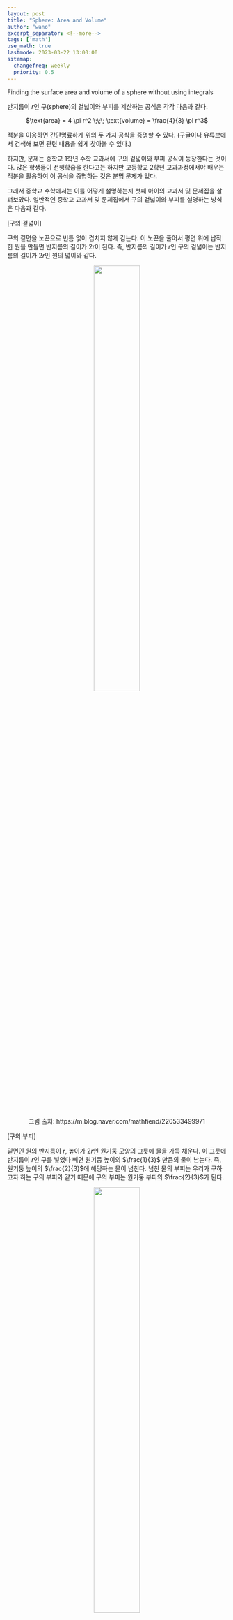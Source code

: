 ```yaml
---
layout: post
title: "Sphere: Area and Volume"
author: "wano"
excerpt_separator: <!--more-->
tags: ['math']
use_math: true
lastmode: 2023-03-22 13:00:00
sitemap:
  changefreq: weekly
  priority: 0.5
---
```


Finding the surface area and volume of a sphere without using integrals<!--more-->


반지름이 $r$인 구(sphere)의 겉넓이와 부피를 계산하는 공식은 각각 다음과 같다.

<p style="text-align: center;">$\text{area} = 4 \pi r^2 \;\;\; \text{volume} = \frac{4}{3} \pi r^3$</p>


적분을 이용하면 간단명료하게 위의 두 가지 공식을 증명할 수 있다. (구글이나 유튜브에서 검색해 보면 관련 내용을 쉽게 찾아볼 수 있다.)

하지만, 문제는 중학교 1학년 수학 교과서에 구의 겉넓이와 부피 공식이 등장한다는 것이다. 많은 학생들이 선행학습을 한다고는 하지만 고등학교 2학년 교과과정에서야 배우는 적분을 활용하여 이 공식을 증명하는 것은 분명 문제가 있다.

그래서 중학교 수학에서는 이를 어떻게 설명하는지 첫째 아이의 교과서 및 문제집을 살펴보았다. 일반적인 중학교 교과서 및 문제집에서 구의 겉넓이와 부피를 설명하는 방식은 다음과 같다.


[구의 겉넓이]

구의 겉면을 노끈으로 빈틈 없이 겹치지 않게 감는다. 이 노끈을 풀어서 평면 위에 납작한 원을 만들면 반지름의 길이가 $2r$이 된다. 즉, 반지름의 길이가 $r$인 구의 겉넓이는 반지름의 길이가 $2r$인 원의 넓이와 같다.

<center><figure><img src="https://cgvfxmath.github.io/assets/img/sphere_area_01.png" width="50%"><figcaption>그림 출처: https://m.blog.naver.com/mathfiend/220533499971</figcaption></figure></center>


[구의 부피]

밑면인 원의 반지름이 $r$, 높이가 $2r$인 원기둥 모양의 그릇에 물을 가득 채운다. 이 그릇에 반지름이 $r$인 구를 넣었다 빼면 원기둥 높이의 $\frac{1}{3}$ 만큼의 물이 남는다. 즉, 원기둥 높이의 $\frac{2}{3}$에 해당하는 물이 넘친다. 넘친 물의 부피는 우리가 구하고자 하는 구의 부피와 같기 때문에 구의 부피는 원기둥 부피의 $\frac{2}{3}$가 된다.

<center><figure><img src="https://cgvfxmath.github.io/assets/img/sphere_area_02.png" width="50%"><figcaption>그림 출처: https://mathbitsnotebook.com/Geometry/3DShapes/3DSpheres.html</figcaption></figure></center>

나름 중학교 1학년 수준에 맞는 정도에서 최대한 직관적으로 구의 겉넓이와 부피 공식의 의미를 설명하려고 하는 것 같다. (사실 직관적이라는 부분도 동의하기 어렵다.) 하지만 위의 내용들은 수학적으로 엄밀한 증명이라고 보기는 어렵다. 공식이 어떻게 만들어 졌는지에 대한 이유라기 보다는 오히려 결과에 가깝기 때문이다.

“일단 중요하니 대략의 의미를 이해하고 결과를 외워라! 엄밀한 증명은 몇 년 뒤에 적분을 배우면 알려주겠다.” 정도의 전략으로 보인다.

<p style="text-align: center;">“구의 겉넓이: 4 파이 알 제곱”</p>
<p style="text-align: center;">“구의 부피: 3분의 4 파이 알 세제곱”</p>

이 공식들은 매우 중요하기 때문에 반드시 암기를 해야 한다. 하지만 공식의 암기로 그치기에는 무언가 석연치 않고 찜찜함을 느끼는 사람들이 있을 수 있다. 이 공식이 어떻게 만들어졌는지에 대한 지적 호기심을 가지고 있거나, 또는 진짜 맞는 식인지에 대한 의심이 드는 사람들은 수학적인 증명의 필요성을 느낄 것이다. 그리고, 단순히 저 공식들을 외워서 문제를 기계적으로 푸는 것 보다는 공식이 생겨난 과정을 이해하는 것이 훨씬 더 좋은 접근법인 것임은 분명하다.

그렇다면 적분을 사용하지 않고서도 구의 겉넓이와 부피 공식을 유도할 수 있을까? 평상시에 생각해보지 못한 문제였다. 결론은 “할 수 있다!”이다. 구글과 유튜브를 통해 관련 자료들을 찾아보았고 그 결과를 최대한 간단하게 정리해보았다. (즉, 이제부터가 본론이다.)

구의 겉넓이 공식을 유도해보자.

그 전에 먼저 알아야할 내용이 있다.

<center><figure><img src="https://cgvfxmath.github.io/assets/img/Archimedes_HatBox_Theorem_01.png" width="50%"><figcaption>그림 출처: https://mathworld.wolfram.com/ArchimedesHat-BoxTheorem.html</figcaption></figure></center>

위의 그림에서 $S_1$과 $S_2$의 넓이가 같다는 사실을 [아르키메데스의 모자상자 정리(Archimedes’ HatBox Theorem)](https://cgvfxmath.github.io/2023-03-22/archimedes-hatbox)라고 한다.

이 정리에 의하여 $h = 2r$이 되면 다음의 등식이 성립한다.

<p style="text-align: center;">구의 겉넓이 = 원기둥의 옆면의 넓이</p>

원기둥의 옆면을 잘라서 펼치면 다음과 같은 직사각형이 된다. 이 직사각형의 밑변의 길이는 반지름이 $r$인 원의 둘레의 길이이고, 높이는 반지름의 두 배인 $2r$이다.


<center><figure><img src="https://cgvfxmath.github.io/assets/img/sphere_area_03.png" width="50%"></figure></center>

“구의 겉넓이: 4 파이 알 제곱”임이 증명되었다! Q.E.D.

참고로 “구의 겉넓이 = 원기둥의 옆면의 넓이”가 되는 것을 진짜 털실을 가지고 확인해본 유튜버가 있다. 관심 있는 분들은 아래의 링크에서 내용을 확인해 보시라. [링크](https://www.youtube.com/watch?v=Fyvq-jIQKr8)

여기서 잠깐. 한 가지 특이한 사실을 확인하고 다음으로 넘어가자. 구의 겉넓이는 구의 중심을 지나는 평면으로 구를 잘랐을 때 만들어지는 원의 넓이의 4배이다.

<center><figure><img src="https://cgvfxmath.github.io/assets/img/sphere_area_04.png" width="50%"></figure></center>

<center><figure><img src="https://cgvfxmath.github.io/assets/img/sphere_area_05.png" width="50%"><figcaption>그림 출처: https://www.youtube.com/watch?v=GNcFjFmqEc8</figcaption></figure></center>

이제 구의 부피를 구해보자. 구의 부피는 구의 겉넓이를 이용하여 계산한다.

다음 그림과 같이 구를 $n$개의 각뿔들의 합으로 생각할 수 있다. (삼각뿔이어도 상관 없고 사각뿔, 오각뿔이어도 상관없다. 심지어 여러 모양의 각뿔들이 섞여 있어도 된다.)

<center><figure><img src="https://cgvfxmath.github.io/assets/img/sphere_area_06.png" width="50%"><figcaption>그림 출처: https://www.shmoop.com/surface-area-volume/volume-spheres-help.html</figcaption></figure></center>

각 각뿔들의 밑면의 모양과 넓이는 다를 수 있지만 높이는 모두 구의 반지름인 r로 동일하다. 각 각뿔들의 밑면의 넓이를 각각 $B_1$, $B_2$, $\cdots$, $B_n$이라고 하자. (여기서 $n$은 매우 큰 수이다. $n$이 크면 클수록 구의 부피에 수렴한다.) 이 때, 모든 각뿔들의 부피를 더하면 구의 부피가 되므로 다음과 같은 식이 성립한다. (이 글을 읽는 사람들은 각뿔의 부피는 각기둥의 부피의 $\frac{1}{3}$이라는 사실을 알고 있다고 가정한다. 이에 대한 수학적 증명은 [초등수학을 결정하는 개념 총정리](https://m.search.naver.com/search.naver?query=%EC%B4%88%EB%93%B1%EC%88%98%ED%95%99%EC%9D%84+%EA%B2%B0%EC%A0%95%ED%95%98%EB%8A%94+%EA%B0%9C%EB%85%90+%EC%B4%9D%EC%A0%95%EB%A6%AC&where=m&sm=mob_hty.idx&qdt=1#api=%3F_lp_type%3Dcm%26col_prs%3Dcsa%26format%3Dtext%26nqx_theme%3D%257B%2B%2522theme%2522%253A%257B%2522main%2522%253A%257B%2522name%2522%253A%2522book_info%2522%252C%2522os%2522%253A16269186%252C%2522pkid%2522%253A20000%257D%257D%2B%257D%26query%3D%2525EC%2525B4%252588%2525EB%252593%2525B1%2525EC%252588%252598%2525ED%252595%252599%2525EC%25259D%252584%252B%2525EA%2525B2%2525B0%2525EC%2525A0%252595%2525ED%252595%252598%2525EB%25258A%252594%252B%2525EA%2525B0%25259C%2525EB%252585%252590%252B%2525EC%2525B4%25259D%2525EC%2525A0%252595%2525EB%2525A6%2525AC%26sm%3Digr_brg%26tab%3Dinfo%26tab_prs%3Dcsa%26where%3Dbridge&_lp_type=cm)라는 책에 정리되어 있다.)

따라서 구의 부피는 다음과 같다.

<center><figure><img src="https://cgvfxmath.github.io/assets/img/sphere_area_07.png" width="50%"></figure></center>

보다 자세한 설명은 다음 [링크](https://www.youtube.com/watch?v=xuPl_8o_j7k)에서 확인할 수 있다.

마지막으로 한 가지 중요한 사실을 확인해보자. 다음 그림과 같이 반지름을 공유하는 원뿔, 원기둥, 구의 부피 사이에는 1:2:3의 비가 성립한다.

<center><figure><img src="https://cgvfxmath.github.io/assets/img/sphere_area_08.png" width="100%"><figcaption>그림 출처: http://dic.kumsung.co.kr/web/smart/detail.do?headwordId=4567&findCategory=B002003&findBookId=28</figcaption></figure></center>

아르키메데스는 이러한 사실을 알고 있었고, 이를 이용하여 원기둥의 부피로부터 구의 부피를 계산하였다고 한다.

<center><figure><img src="https://cgvfxmath.github.io/assets/img/sphere_area_09.png" width="100%"><figcaption>그림 출처: http://www.photointerior.co.kr/shop/goods/goods_view.php?goodsno=575&category=001003006</figcaption></figure></center>

<center><figure><img src="https://cgvfxmath.github.io/assets/img/sphere_area_10.png" width="100%"><figcaption>그림 출처: https://thatsmaths.com/2019/11/28/archimedes-and-the-volume-of-a-sphere</figcaption></figure></center>

그리고, 아르키메데스의 묘비에는 이 그림이 새겨져 있었다고 한다. 따라서, 이 그림을 “아르키메데스의 묘비 (Archimedes’ tombstone)” 그림이라고 부른다.

<center><figure><img src="https://cgvfxmath.github.io/assets/img/sphere_area_11.png" width="50%"><figcaption>그림 출처: https://indico.cern.ch/event/729290/contributions/3004364/attachments/1652977/2644737/WATCHMAN-AITMay2018-Davis.pdf</figcaption></figure></center>


